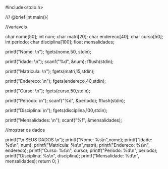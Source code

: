 #include<stdio.h>


/// @brief 
 int main(){

  //variaveis

  char nome[50];
  int num;
  char matri[20];
  char endereco[40];
  char curso[50];
  int periodo;
  char disciplina[100];
  float mensalidades;


  printf("Nome: \n");
  fgets(nome,50, stdin);


  printf("idade: \n");
  scanf("%d", &num);
  fflush(stdin);

  printf("Matricula: \n");
  fgets(matri,15,stdin);


  printf("Endereco: \n");
  fgets(endereco,40,stdin);

  printf("Curso: \n");
  fgets(curso,50,stdin);

  printf("Periodo: \n");
  scanf("%d", &periodo);
  fflush(stdin);

  printf("Disciplina: \n");
  fgets(disciplina,100,stdin);

  printf("Mensalidades: \n");
  scanf("%f", &mensalidades);


  //mostrar os dados
  
  printf("\n SEUS DADOS \n");
  printf("Nome: %s\n",nome);
  printf("Idade: %d\n", num);
  printf("Matricula: %s\n",matri);
  printf("Endereco:  %s\n", endereco);
  printf("Curso: %s\n", curso);
  printf("Periodo: %d\n", periodo);
  printf("Disciplina: %s\n", disciplina);
  printf("Mensalidade: %d\n", mensalidades);
 return  0;
}
